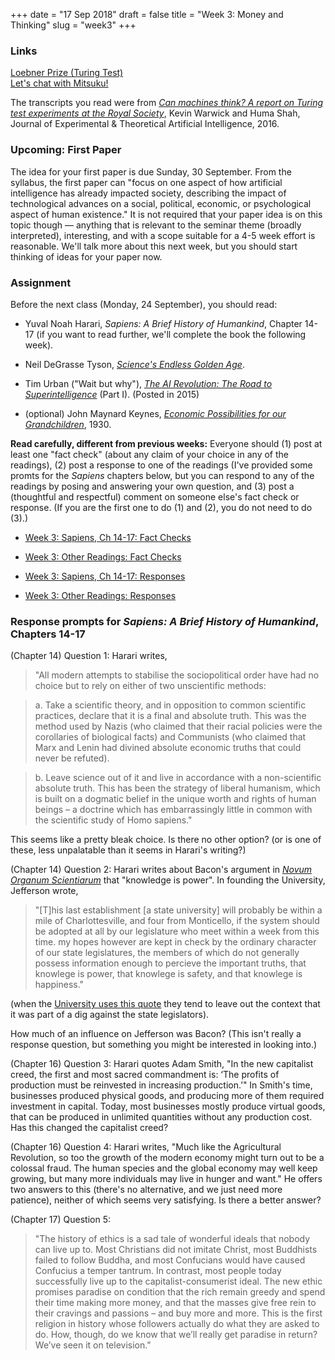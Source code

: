 +++
date = "17 Sep 2018"
draft = false
title = "Week 3: Money and Thinking"
slug = "week3"
+++

### Links

[Loebner Prize (Turing Test)](https://waitbutwhy.com/2015/01/artificial-intelligence-revolution-1.html)  
[Let's chat with Mitsuku!](https://www.pandorabots.com/mitsuku/)  

The transcripts you read were from [_Can machines think? A report on Turing test experiments at the Royal Society_](/docs/turingtestexperiments.pdf), Kevin Warwick and Huma Shah, Journal of Experimental & Theoretical Artificial Intelligence, 2016. 

### Upcoming: First Paper

The idea for your first paper is due Sunday, 30 September. From the
syllabus, the first paper can "focus on one aspect of how artificial
intelligence has already impacted society, describing the impact of
technological advances on a social, political, economic, or
psychological aspect of human existence." It is not required that your
paper idea is on this topic though &mdash; anything that is relevant
to the seminar theme (broadly interpreted), interesting, and with a
scope suitable for a 4-5 week effort is reasonable. We'll talk more
about this next week, but you should start thinking of ideas for your
paper now.

### Assignment

Before the next class (Monday, 24 September), you should read:

- Yuval Noah Harari, _Sapiens: A Brief History of Humankind_, Chapter
  14-17 (if you want to read further, we'll complete the book the
  following week).

- Neil DeGrasse Tyson, <a href="/docs/tyson.pdf"><em>Science's Endless Golden Age</em></a>.

- Tim Urban ("Wait but why"), <a href="https://waitbutwhy.com/2015/01/artificial-intelligence-revolution-1.html"><em>The AI Revolution: The Road to Superintelligence</em></a> (Part I). (Posted in 2015)

- (optional) John Maynard Keynes, <a href="/docs/keynes.pdf"><em>Economic Possibilities for our Grandchildren</em></a>, 1930.

**Read carefully, different from previous weeks:**
Everyone should (1) post at least one "fact check" (about any claim of
your choice in any of the readings), (2) post a response to one of the
readings (I've provided some promts for the _Sapiens_ chapters below,
but you can respond to any of the readings by posing and answering
your own question, and (3) post a (thoughtful and respectful) comment
on someone else's fact check or response. (If you are the first one to
do (1) and (2), you do not need to do (3).)

- [Week 3: Sapiens, Ch 14-17: Fact Checks](https://redd.it/9gq3og)
- [Week 3: Other Readings: Fact Checks](https://redd.it/9gq41s)

- [Week 3: Sapiens, Ch 14-17: Responses](https://redd.it/9gq46t)
- [Week 3: Other Readings: Responses](https://redd.it/9gq4bw)

### Response prompts for _Sapiens: A Brief History of Humankind_, Chapters 14-17

(Chapter 14) Question 1: Harari writes, 

> "All modern attempts to stabilise the sociopolitical order have had no choice but to rely on either of two unscientific methods:

> a. Take a scientific theory, and in opposition to common scientific
practices, declare that it is a final and absolute truth. This was the
method used by Nazis (who claimed that their racial policies were the
corollaries of biological facts) and Communists (who claimed that Marx
and Lenin had divined absolute economic truths that could never be
refuted).

> b. Leave science out of it and live in accordance with a
non-scientific absolute truth. This has been the strategy of liberal
humanism, which is built on a dogmatic belief in the unique worth and
rights of human beings – a doctrine which has embarrassingly little in
common with the scientific study of Homo sapiens." 

This seems like a pretty bleak choice. Is there no other option? (or
is one of these, less unpalatable than it seems in Harari's writing?)

(Chapter 14) Question 2: Harari writes about Bacon's argument in
[_Novum Organum
Scientiarum_](https://www.earlymoderntexts.com/assets/pdfs/bacon1620.pdf)
that "knowledge is power". In founding the University, Jefferson
wrote, 

> "[T]his last establishment [a state university] will probably
be within a mile of Charlottesville, and four from Monticello, if the
system should be adopted at all by our legislature who meet within a
week from this time. my hopes however are kept in check by the
ordinary character of our state legislatures, the members of which do
not generally possess information enough to percieve the important
truths, that knowlege is power, that knowlege is safety, and that
knowlege is happiness."

(when the [University uses this
quote](https://news.virginia.edu/content/university-virginia-publicly-launches-3-billion-campaign)
they tend to leave out the context that it was part of a dig against
the state legislators). 

How much of an influence on Jefferson was Bacon? (This isn't really a
response question, but something you might be interested in looking
into.)
 
(Chapter 16) Question 3: Harari quotes Adam Smith, "In the new
capitalist creed, the first and most sacred commandment is: ‘The
profits of production must be reinvested in increasing production.’"
In Smith's time, businesses produced physical goods, and producing
more of them required investment in capital. Today, most businesses
mostly produce virtual goods, that can be produced in unlimited
quantities without any production cost. Has this changed the
capitalist creed?

(Chapter 16) Question 4: Harari writes, "Much like the Agricultural
Revolution, so too the growth of the modern economy might turn out to
be a colossal fraud.  The human species and the global economy may
well keep growing, but many more individuals may live in hunger and
want." He offers two answers to this (there's no alternative, and we
just need more patience), neither of which seems very satisfying. Is
there a better answer?

(Chapter 17) Question 5: 
>  "The history of ethics is a sad tale of wonderful ideals that nobody
can live up to. Most Christians did not imitate Christ, most Buddhists
failed to follow Buddha, and most Confucians would have caused
Confucius a temper tantrum.  In contrast, most people today
successfully live up to the capitalist-consumerist ideal. The new
ethic promises paradise on condition that the rich remain greedy and
spend their time making more money, and that the masses give free rein
to their cravings and passions – and buy more and more. This is the
first religion in history whose followers actually do what they are
asked to do. How, though, do we know that we’ll really get paradise in
return? We’ve seen it on television."
